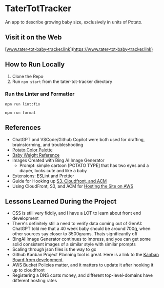 # TaterTotTracker

An app to describe growing baby size, exclusively in units of Potato.

## Visit it on the Web

[www.tater-tot-baby-tracker.link](https://www.tater-tot-baby-tracker.link)

## How to Run Locally

1. Clone the Repo
2. Run `npm start` from the tater-tot-tracker directory

### Run the Linter and Formatter

`npm run lint:fix`

`npm run format`

## References

* ChatGPT and VSCode/Github Copilot were both used for drafting, brainstorming, and troubleshooting
* [Potato Color Palette](https://www.color-hex.com/color-palette/27154)
* [Baby Weight Reference](https://www.mdrcindia.com/blog/detail/fetal-growth-chart-week-by-week-size-and-weight-of-the-fetus)
* Images Created with Bing AI Image Generator
  * Prompt: simple cartoon [POTATO TYPE] that has two eyes and a diaper, looks cute and like a baby
* Extensions: ESLint and Prettier
* Guide for Hooking up [S3, Cloudfront, and ACM](https://dev.to/oayanda/static-website-setup-on-amazon-cloud-using-cloudfront-s3-route53-acm-for-ssl-44ij)
* Using CloudFront, S3, and ACM for [Hosting the Site on AWS](https://www.youtube.com/watch?v=YEIuuVKIy8U)

## Lessons Learned During the Project

* CSS is still very fiddly, and I have a LOT to learn about front end development
* There's definitely still a need to verify data coming out of GenAI: ChatGPT told me that a 40 week baby should be around 700g, when other sources say closer to 3500grams. Thats significantly off
* BingAI Image Generator continues to impress, and you can get some solid consistent images of a similar style with similar prompts
* Scaling through json files is the way to go
* Github Kanban Project Planning tool is great. Here is a link to the [Kanban Board from development](https://github.com/users/edjineer/projects/1/views/1).
* AWS Bucket Policies matter, and it matters to update it after hooking it up to cloudfront
* Registering a DNS costs money, and different top-level-domains have different hosting rates
